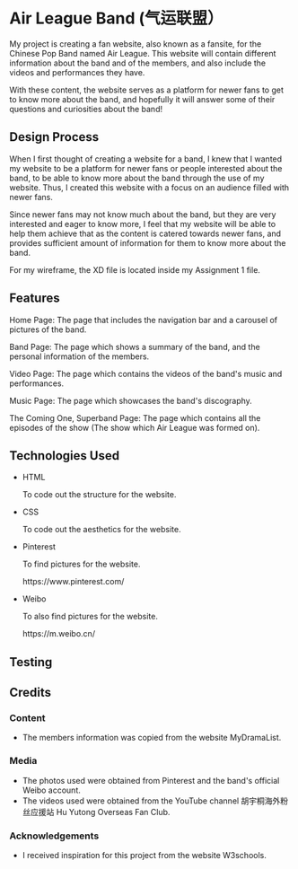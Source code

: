 <h1> Air League Band (气运联盟）</h1>

<p> My project is creating a fan website, also known as a fansite, for the Chinese Pop Band named Air League. This website will contain different information about the band and of the members, and also include the videos and performances they have.
</p>

<p> With these content, the website serves as a platform for newer fans to get to know more about the band, and hopefully it will answer some of their questions and curiosities about the band!
</p>

<h2> Design Process </h2>

<p> When I first thought of creating a website for a band, I knew that I wanted my website to be a platform for newer fans or people interested about the band, to be able to know more about the band through the use of my website. Thus, I created this website with a focus on an audience filled with newer fans.
</p>

<p> Since newer fans may not know much about the band, but they are very interested and eager to know more, I feel that my website will be able to help them achieve that as the content is catered towards newer fans, and provides sufficient amount of information for them to know more about the band.
</p>
  
<p> For my wireframe, the XD file is located inside my Assignment 1 file.
</p>

<h2> Features </h2>

<p> Home Page: The page that includes the navigation bar and a carousel of pictures of the band.
</p>

<p> Band Page: The page which shows a summary of the band, and the personal information of the members.
</p>

<p> Video Page: The page which contains the videos of the band's music and performances.
</p>

<p> Music Page: The page which showcases the band's discography.
</p>

<p> The Coming One, Superband Page: The page which contains all the episodes of the show (The show which Air League was formed on).
</p>

<h2> Technologies Used </h2>

<ul>
<li> HTML </li>
<p> To code out the structure for the website. </p>

<li> CSS </li>
<p> To code out the aesthetics for the website. </p>

<li> Pinterest </li>
<p> To find pictures for the website. </p>
<p> https://www.pinterest.com/

<li> Weibo </li>
<p> To also find pictures for the website. </p>
<p> https://m.weibo.cn/ </p>
</ul>
  
<h2> Testing </h2>

<h2> Credits </h2>

<h3> Content </h3>

<ul>
<li> The members information was copied from the website MyDramaList. </li>
</ul>

<h3> Media </h3>

<ul>
<li> The photos used were obtained from Pinterest and the band's official Weibo account. </li>
<li> The videos used were obtained from the YouTube channel 胡宇桐海外粉丝应援站 Hu Yutong Overseas Fan Club. </li>
</ul>

<h3> Acknowledgements </h3>

<ul>
<li> I received inspiration for this project from the website W3schools.
</ul>